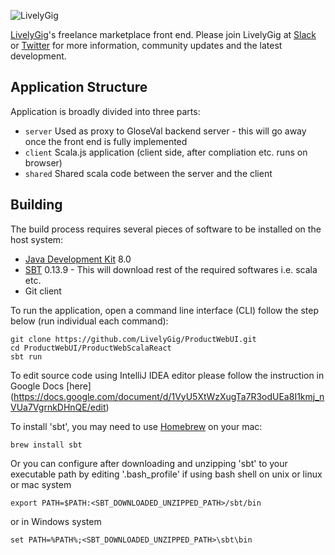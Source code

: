 ![LivelyGig](http://static1.squarespace.com/static/55b995e0e4b04667a1da39a2/t/563b8a93e4b0a7b5800300e2/1450968381054/?format=400w)

[LivelyGig](http://www.livelygig.com/)'s freelance marketplace front end. Please join LivelyGig at [Slack](https://livelygig.slack.com/messages/general/) or [Twitter](https://twitter.com/LivelyGig/) for more information, community updates and the latest development.

## Application Structure
Application is broadly divided into three parts:
* `server` Used as proxy to GloseVal backend server - this will go away once the front end is fully implemented
* `client` Scala.js application (client side, after compliation etc. runs on browser)
* `shared` Shared scala code between the server and the client

## Building
The build process requires several pieces of software to be installed on the host system:

* [Java Development Kit](http://www.oracle.com/technetwork/java/javase/downloads/jdk8-downloads-2133151.html) 8.0
* [SBT](http://www.scala-sbt.org/download.html) 0.13.9 - This will download rest of the required softwares i.e. scala etc.
* Git client

To run the application, open a command line interface (CLI) follow the step below (run individual each command): 

    git clone https://github.com/LivelyGig/ProductWebUI.git
    cd ProductWebUI/ProductWebScalaReact 
    sbt run

To edit source code using IntelliJ IDEA editor please follow the instruction in Google Docs [here] (https://docs.google.com/document/d/1VyU5XtWzXugTa7R3odUEa8I1kmj_nVUa7VgrnkDHnQE/edit)

To install 'sbt', you may need to use [Homebrew](http://brew.sh/) on your mac:

    brew install sbt

Or you can configure after downloading and unzipping 'sbt' to your executable path by editing '.bash_profile' if using bash shell on unix or linux or mac system

    export PATH=$PATH:<SBT_DOWNLOADED_UNZIPPED_PATH>/sbt/bin

or in Windows system

    set PATH=%PATH%;<SBT_DOWNLOADED_UNZIPPED_PATH>\sbt\bin

